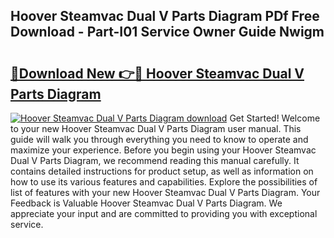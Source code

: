 ## Hoover Steamvac Dual V Parts Diagram PDf Free Download - Part-I01 Service Owner Guide Nwigm

# <h2><a href="http://dfkti2.blite.top/?on=Hoover+Steamvac+Dual+V+Parts+Diagram">🔗Download New 👉🔴 Hoover Steamvac Dual V Parts Diagram</a></h2>

[![Hoover Steamvac Dual V Parts Diagram download](https://i.imgur.com/lujVjoI.png)](http://dfkti2.blite.top/?on=Hoover+Steamvac+Dual+V+Parts+Diagram)
Get Started! Welcome to your new Hoover Steamvac Dual V Parts Diagram user manual. This guide will walk you through everything you need to know to operate and maximize your experience. Before you begin using your Hoover Steamvac Dual V Parts Diagram, we recommend reading this manual carefully. It contains detailed instructions for product setup, as well as information on how to use its various features and capabilities. Explore the possibilities of list of features with your new Hoover Steamvac Dual V Parts Diagram. Your Feedback is Valuable Hoover Steamvac Dual V Parts Diagram. We appreciate your input and are committed to providing you with exceptional service.
